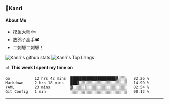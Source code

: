 ### 🌱Kanri
#### About Me
- 摸鱼大师🐟
- 放鸽子高手🕊
- 二刺螈二刺螈！

![Kanri's github stats](https://github-readme-stats.vercel.app/api?username=Yiwen-Chan&show_icons=true&theme=vue&line_height=20)
![Kanri's Top Langs](https://github-readme-stats.vercel.app/api/top-langs/?username=Yiwen-Chan&layout=compact&theme=vue&card_width=270)

📊 **This week I spent my time on**
<!--START_SECTION:waka-->
```text
Go           12 hrs 42 mins  ████████████████████▓░░░░   82.26 % 
Markdown     2 hrs 18 mins   ███▓░░░░░░░░░░░░░░░░░░░░░   14.99 % 
YAML         23 mins         ▓░░░░░░░░░░░░░░░░░░░░░░░░   02.54 % 
Git Config   1 min           ░░░░░░░░░░░░░░░░░░░░░░░░░   00.12 % 
```
<!--END_SECTION:waka-->

***

